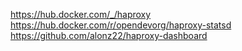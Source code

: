 https://hub.docker.com/_/haproxy
https://hub.docker.com/r/opendevorg/haproxy-statsd
https://github.com/alonz22/haproxy-dashboard